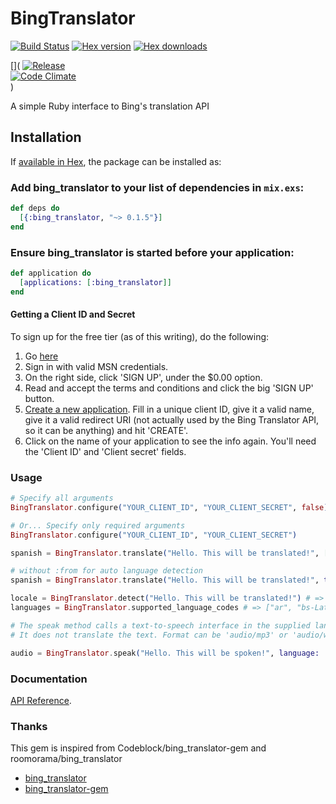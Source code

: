 # BingTranslator  

[![Build Status](http://img.shields.io/travis/ikeikeikeike/bing_translator.svg?style=flat-square)](http://travis-ci.org/ikeikeikeike/bing_translator)
[![Hex version](https://img.shields.io/hexpm/v/bing_translator.svg "Hex version")](https://hex.pm/packages/bing_translator)
[![Hex downloads](https://img.shields.io/hexpm/dt/bing_translator.svg "Hex downloads")](https://hex.pm/packages/bing_translator)

[](
[![Release](http://img.shields.io/github/release/ikeikeikeike/bing_translator.svg?style=flat-square)](https://github.com/ikeikeikeike/bing_translator/releases/latest)\
[![Code Climate](http://img.shields.io/badge/code_climate-Erlang_17.4-brightgreen.svg?style=flat-square)](https://travis-ci.org/ikeikeikeike/bing_translator)\
)

A simple Ruby interface to Bing's translation API

## Installation

If [available in Hex](https://hex.pm/docs/publish), the package can be installed as:

### Add bing_translator to your list of dependencies in `mix.exs`:

```elixir
def deps do
  [{:bing_translator, "~> 0.1.5"}]
end
```

### Ensure bing_translator is started before your application:

```elixir
def application do
  [applications: [:bing_translator]]
end
```

#### Getting a Client ID and Secret


To sign up for the free tier (as of this writing), do the following:

1. Go [here](http://go.microsoft.com/?linkid=9782667)
2. Sign in with valid MSN credentials.
3. On the right side, click 'SIGN UP', under the $0.00 option.
4. Read and accept the terms and conditions and click the big 'SIGN UP'
   button.
5. [Create a new application](https://datamarket.azure.com/developer/applications).
   Fill in a unique client ID, give it a valid name, give it a valid redirect
   URI (not actually used by the Bing Translator API, so it can be anything)
   and hit 'CREATE'.
6. Click on the name of your application to see the info again. You'll need
   the 'Client ID' and 'Client secret' fields.


### Usage

```elixir
# Specify all arguments
BingTranslator.configure("YOUR_CLIENT_ID", "YOUR_CLIENT_SECRET", false)

# Or... Specify only required arguments
BingTranslator.configure("YOUR_CLIENT_ID", "YOUR_CLIENT_SECRET")

spanish = BingTranslator.translate("Hello. This will be translated!", [from: "en", to: "es"])

# without :from for auto language detection
spanish = BingTranslator.translate("Hello. This will be translated!", to: "es")

locale = BingTranslator.detect("Hello. This will be translated!") # => "en"
languages = BingTranslator.supported_language_codes # => ["ar", "bs-Latn", "bg", "ca", "zh-CHS",,,,,]

# The speak method calls a text-to-speech interface in the supplied language.
# It does not translate the text. Format can be 'audio/mp3' or 'audio/wav'

audio = BingTranslator.speak("Hello. This will be spoken!", language: :en, format: "audio/mp3", options: "MaxQuality")
```

### Documentation

[API Reference](http://hexdocs.pm/bing_translator/api-reference.html).

### Thanks

This gem is inspired from Codeblock/bing_translator-gem and roomorama/bing_translator

- [bing_translator ](https://github.com/roomorama/bing_translator )
- [bing_translator-gem](https://github.com/Codeblock/bing_translator-gem)
